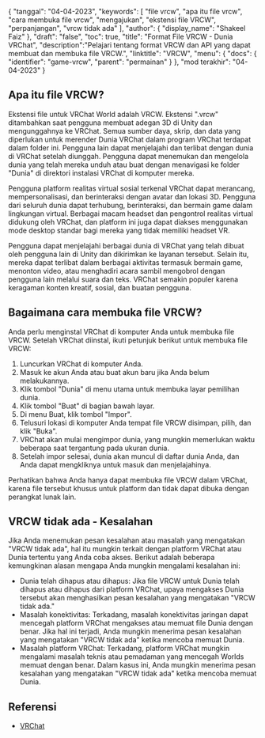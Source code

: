 {
"tanggal": "04-04-2023",
  "keywords": [
"file vrcw",
"apa itu file vrcw",
"cara membuka file vrcw",
"mengajukan",
"ekstensi file VRCW",
"perpanjangan",
"vrcw tidak ada"
],
  "author": {
"display_name": "Shakeel Faiz"
},
"draft": "false",
"toc": true,
"title": "Format File VRCW - Dunia VRChat",
  "description":"Pelajari tentang format VRCW dan API yang dapat membuat dan membuka file VRCW.",
"linktitle": "VRCW",
  "menu": {
    "docs": {
      "identifier": "game-vrcw",
"parent": "permainan"
}
},
"mod terakhir": "04-04-2023"
}

## Apa itu file VRCW?

Ekstensi file untuk VRChat World adalah VRCW. Ekstensi ".vrcw" ditambahkan saat pengguna membuat adegan 3D di Unity dan mengunggahnya ke VRChat. Semua sumber daya, skrip, dan data yang diperlukan untuk merender Dunia VRChat dalam program VRChat terdapat dalam folder ini. Pengguna lain dapat menjelajahi dan terlibat dengan dunia di VRChat setelah diunggah. Pengguna dapat menemukan dan mengelola dunia yang telah mereka unduh atau buat dengan menavigasi ke folder "Dunia" di direktori instalasi VRChat di komputer mereka.

Pengguna platform realitas virtual sosial terkenal VRChat dapat merancang, mempersonalisasi, dan berinteraksi dengan avatar dan lokasi 3D. Pengguna dari seluruh dunia dapat terhubung, berinteraksi, dan bermain game dalam lingkungan virtual. Berbagai macam headset dan pengontrol realitas virtual didukung oleh VRChat, dan platform ini juga dapat diakses menggunakan mode desktop standar bagi mereka yang tidak memiliki headset VR.

Pengguna dapat menjelajahi berbagai dunia di VRChat yang telah dibuat oleh pengguna lain di Unity dan dikirimkan ke layanan tersebut. Selain itu, mereka dapat terlibat dalam berbagai aktivitas termasuk bermain game, menonton video, atau menghadiri acara sambil mengobrol dengan pengguna lain melalui suara dan teks. VRChat semakin populer karena keragaman konten kreatif, sosial, dan buatan pengguna.

## Bagaimana cara membuka file VRCW?

Anda perlu menginstal VRChat di komputer Anda untuk membuka file VRCW. Setelah VRChat diinstal, ikuti petunjuk berikut untuk membuka file VRCW:

1. Luncurkan VRChat di komputer Anda.
2. Masuk ke akun Anda atau buat akun baru jika Anda belum melakukannya.
3. Klik tombol "Dunia" di menu utama untuk membuka layar pemilihan dunia.
4. Klik tombol "Buat" di bagian bawah layar.
5. Di menu Buat, klik tombol "Impor".
6. Telusuri lokasi di komputer Anda tempat file VRCW disimpan, pilih, dan klik "Buka".
7. VRChat akan mulai mengimpor dunia, yang mungkin memerlukan waktu beberapa saat tergantung pada ukuran dunia.
8. Setelah impor selesai, dunia akan muncul di daftar dunia Anda, dan Anda dapat mengkliknya untuk masuk dan menjelajahinya.

Perhatikan bahwa Anda hanya dapat membuka file VRCW dalam VRChat, karena file tersebut khusus untuk platform dan tidak dapat dibuka dengan perangkat lunak lain.

## VRCW tidak ada - Kesalahan

Jika Anda menemukan pesan kesalahan atau masalah yang mengatakan "VRCW tidak ada", hal itu mungkin terkait dengan platform VRChat atau Dunia tertentu yang Anda coba akses. Berikut adalah beberapa kemungkinan alasan mengapa Anda mungkin mengalami kesalahan ini:

- Dunia telah dihapus atau dihapus: Jika file VRCW untuk Dunia telah dihapus atau dihapus dari platform VRChat, upaya mengakses Dunia tersebut akan menghasilkan pesan kesalahan yang mengatakan "VRCW tidak ada."
- Masalah konektivitas: Terkadang, masalah konektivitas jaringan dapat mencegah platform VRChat mengakses atau memuat file Dunia dengan benar. Jika hal ini terjadi, Anda mungkin menerima pesan kesalahan yang mengatakan "VRCW tidak ada" ketika mencoba memuat Dunia.
- Masalah platform VRChat: Terkadang, platform VRChat mungkin mengalami masalah teknis atau pemadaman yang mencegah Worlds memuat dengan benar. Dalam kasus ini, Anda mungkin menerima pesan kesalahan yang mengatakan "VRCW tidak ada" ketika mencoba memuat Dunia.

## Referensi
* [VRChat](https://en.wikipedia.org/wiki/VRChat)

